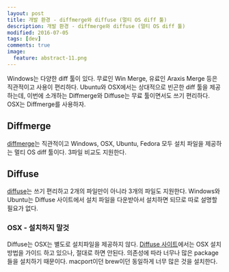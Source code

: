 ```yaml
---
layout: post
title: 개발 환경 - diffmerge와 diffuse (멀티 OS diff 툴)
description: 개발 환경 - diffmerge와 diffuse (멀티 OS diff 툴)
modified: 2016-07-05
tags: [dev]
comments: true
image:
  feature: abstract-11.png
---
```

Windows는 다양한 diff 툴이 있다. 무료인 Win Merge, 유료인 Araxis Merge 등은 직관적이고 사용이 편리하다. 
Ubuntu와 OSX에서는 상대적으로 빈곤한 diff 툴을 제공하는데, 이번에 소개하는 Diffmerge와 Diffuse는 무료 툴이면서도 쓰기 편리하다. OSX는 Diffmerge를 사용하자. 

## Diffmerge

[diffmerge](http://www.sourcegear.com/diffmerge/downloads.php)는 직관적이고 Windows, OSX, Ubuntu, Fedora 모두 설치 파일을 제공하는 멀티 OS diff 툴이다. 3파일 비교도 지원한다. 

## Diffuse

[diffuse](http://diffuse.sourceforge.net/download.html)는 쓰기 편리하고 2개의 파일만이 아니라 3개의 파일도 지원한다.  Windows와 Ubuntu는 Diffuse 사이트에서 설치 파일을 다운받아서 설치하면 되므로 따로 설명할 필요가 없다.  

### OSX - 설치하지 말것 

Diffuse는 OSX는 별도로 설치파일을 제공하지 않다. [Diffuse 사이트](http://diffuse.sourceforge.net/download.html)에서는 OSX 설치방법을 가이드 하고 있으나, 절대로 하면 안된다. 
의존성에 따라 너무나 많은 package들을 설치하기 때문이다. macport이던 brew이던 동일하게 너무 많은 것을 설치한다. 
